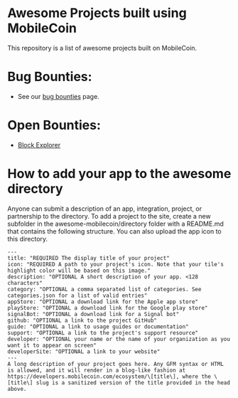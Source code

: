 # Awesome Projects built using MobileCoin
This repository is a list of awesome projects built on MobileCoin. 

# Bug Bounties:
- See our [bug bounties](https://developers.mobilecoin.com/overview/governance/bugs) page.

# Open Bounties:
- [Block Explorer](https://gitcoin.co/issue/mobilecoinofficial/developer-grants/1/100028771)

# How to add your app to the awesome directory

Anyone can submit a description of an app, integration, project, or partnership to the directory. To add a project to the site, create a new subfolder in the awesome-mobilecoin/directory folder with a README.md that contains the following structure. You can also upload the app icon to this directory.

```
---
title: "REQUIRED The display title of your project"
icon: "REQUIRED A path to your project's icon. Note that your tile's highlight color will be based on this image."
description: "OPTIONAL A short description of your app. <128 characters"
category: "OPTIONAL a comma separated list of categories. See categories.json for a list of valid entries"
appStore: "OPTIONAL a download link for the Apple app store"
playStore: "OPTIONAL a download link for the Google play store"
signalBot: "OPTIONAL a download link for a Signal bot"
github: "OPTIONAL a link to the project GitHub"
guide: "OPTIONAL a link to usage guides or documentation"
support: "OPTIONAL a link to the project's support resource"
developer: "OPTIONAL your name or the name of your organization as you want it to appear on screen"
developerSite: "OPTIONAL a link to your website"
---
A long description of your project goes here. Any GFM syntax or HTML is allowed, and it will render in a blog-like fashion at https://developers.mobilecoin.com/ecosystem/\[title\], where the \[title\] slug is a sanitized version of the title provided in the head above.
```

